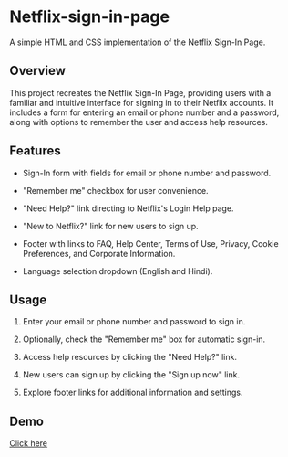 # Netflix-sign-in-page
A simple HTML and CSS implementation of the Netflix Sign-In Page.

## Overview

This project recreates the Netflix Sign-In Page, providing users with a familiar and intuitive interface for signing in to their Netflix accounts. It includes a form for entering an email or phone number and a password, along with options to remember the user and access help resources.

## Features

- Sign-In form with fields for email or phone number and password.

- "Remember me" checkbox for user convenience.
  
- "Need Help?" link directing to Netflix's Login Help page.
  
- "New to Netflix?" link for new users to sign up.
  
- Footer with links to FAQ, Help Center, Terms of Use, Privacy, Cookie Preferences, and Corporate Information.
  
- Language selection dropdown (English and Hindi).

## Usage


1. Enter your email or phone number and password to sign in.

2. Optionally, check the "Remember me" box for automatic sign-in.

3. Access help resources by clicking the "Need Help?" link.
 
4. New users can sign up by clicking the "Sign up now" link.
 
5. Explore footer links for additional information and settings.

## Demo

[Click here](https://uharika77.github.io/Netflix-sign-in-page/)


